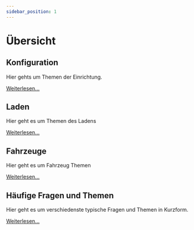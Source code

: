 ```yaml
---
sidebar_position: 1
---
```


# Übersicht

## Konfiguration

Hier gehts um Themen der Einrichtung.

[Weiterlesen...](setup)

## Laden

Hier geht es um Themen des Ladens

[Weiterlesen...](charging)

## Fahrzeuge

Hier geht es um Fahrzeug Themen

[Weiterlesen...](vehicles)

## Häufige Fragen und Themen

Hier geht es um verschiedenste typische Fragen und Themen in Kurzform.

[Weiterlesen...](faq)
